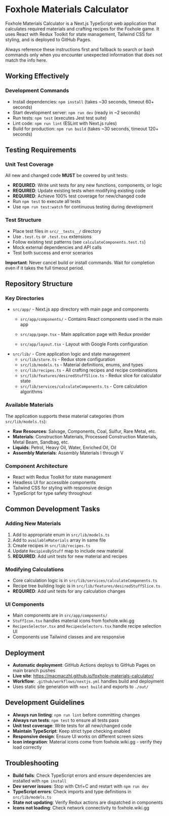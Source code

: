 # Foxhole Materials Calculator
Foxhole Materials Calculator is a Next.js TypeScript web application that calculates required materials and crafting recipes for the Foxhole game. It uses React with Redux Toolkit for state management, Tailwind CSS for styling, and is deployed to GitHub Pages.

Always reference these instructions first and fallback to search or bash commands only when you encounter unexpected information that does not match the info here.

## Working Effectively

### Development Commands
- Install dependencies: `npm install` (takes ~30 seconds, timeout 60+ seconds)
- Start development server: `npm run dev` (ready in ~2 seconds)
- Run tests: `npm test` (executes Jest test suite)
- Lint code: `npm run lint` (ESLint with Next.js rules)
- Build for production: `npm run build` (takes ~30 seconds, timeout 120+ seconds)


## Testing Requirements

### Unit Test Coverage
All new and changed code **MUST** be covered by unit tests:
- **REQUIRED**: Write unit tests for any new functions, components, or logic
- **REQUIRED**: Update existing tests when modifying existing code
- **REQUIRED**: Achieve 100% test coverage for new/changed code
- Run `npm test` to execute all tests
- Use `npm run test:watch` for continuous testing during development

### Test Structure
- Place test files in `src/__tests__/` directory
- Use `.test.ts` or `.test.tsx` extensions
- Follow existing test patterns (see `calculateComponents.test.ts`)
- Mock external dependencies and API calls
- Test both success and error scenarios

**Important**: Never cancel build or install commands. Wait for completion even if it takes the full timeout period.

## Repository Structure

### Key Directories
- `src/app/` - Next.js app directory with main page and components
  - `src/app/components/` - Contains React components used in the main app  

  - `src/app/page.tsx` - Main application page with Redux provider
  - `src/app/layout.tsx` - Layout with Google Fonts configuration
- `src/lib/` - Core application logic and state management
  - `src/lib/store.ts` - Redux store configuration
  - `src/lib/models.ts` - Material definitions, enums, and types
  - `src/lib/recipes.ts` - All crafting recipes and recipe combinations
  - `src/lib/features/desiredStuffSlice.ts` - Redux slice for calculator state
  - `src/lib/services/calculateComponents.ts` - Core calculation algorithms

### Available Materials
The application supports these material categories (from `src/lib/models.ts`):
- **Raw Resources**: Salvage, Components, Coal, Sulfur, Rare Metal, etc.
- **Materials**: Construction Materials, Processed Construction Materials, Metal Beam, Sandbag, etc.
- **Liquids**: Petrol, Heavy Oil, Water, Enriched Oil, Oil
- **Assembly Materials**: Assembly Materials I through V

### Component Architecture
- React with Redux Toolkit for state management
- Headless UI for accessible components
- Tailwind CSS for styling with responsive design
- TypeScript for type safety throughout

## Common Development Tasks

### Adding New Materials
1. Add to appropriate enum in `src/lib/models.ts`
2. Add to `availableMaterials` array in same file
3. Create recipes in `src/lib/recipes.ts`
4. Update `RecipiesByStuff` map to include new material
5. **REQUIRED**: Add unit tests for new material and recipes

### Modifying Calculations
- Core calculation logic is in `src/lib/services/calculateComponents.ts`
- Recipe tree building logic is in `src/lib/features/desiredStuffSlice.ts`
- **REQUIRED**: Add unit tests for any calculation changes

### UI Components
- Main components are in `src/app/components/`
- `StuffIcon.tsx` handles material icons from foxhole.wiki.gg
- `RecipesSelector.tsx` and `RecipesSelectors.tsx` handle recipe selection UI
- Components use Tailwind classes and are responsive

## Deployment
- **Automatic deployment**: GitHub Actions deploys to GitHub Pages on main branch pushes
- **Live site**: https://macmaczhl.github.io/foxhole-materials-calculator/
- **Workflow**: `.github/workflows/nextjs.yml` handles build and deployment
- Uses static site generation with `next build` and exports to `./out/`

## Development Guidelines
- **Always run linting**: `npm run lint` before committing changes
- **Always run tests**: `npm test` to ensure all tests pass
- **Unit test coverage**: Write tests for all new/changed code
- **Maintain TypeScript**: Keep strict type checking enabled
- **Responsive design**: Ensure UI works on different screen sizes
- **Icon integration**: Material icons come from foxhole.wiki.gg - verify they load correctly

## Troubleshooting
- **Build fails**: Check TypeScript errors and ensure dependencies are installed with `npm install`
- **Dev server issues**: Stop with Ctrl+C and restart with `npm run dev`
- **TypeScript errors**: Check imports and type definitions in `src/lib/models.ts`
- **State not updating**: Verify Redux actions are dispatched in components
- **Icons not loading**: Check network connectivity to foxhole.wiki.gg